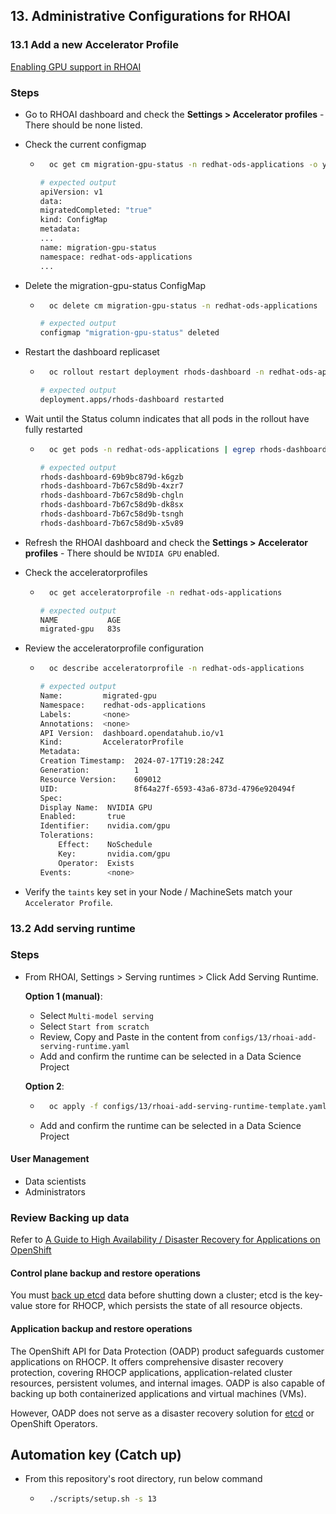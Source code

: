 ## 13. Administrative Configurations for RHOAI

### 13.1 Add a new Accelerator Profile

[Enabling GPU support in RHOAI](https://docs.redhat.com/en/documentation/red_hat_openshift_ai_self-managed/2.10/html/Install_and_unInstall_openshift_ai_self-managed/enabling-gpu-support_install)

### Steps

- Go to RHOAI dashboard and check the **Settings > Accelerator profiles** - There should be none listed.

- Check the current configmap

  - ```sh
      oc get cm migration-gpu-status -n redhat-ods-applications -o yaml
    ```

    ```sh
    # expected output
    apiVersion: v1
    data:
    migratedCompleted: "true"
    kind: ConfigMap
    metadata:
    ...
    name: migration-gpu-status
    namespace: redhat-ods-applications
    ...
    ```

- Delete the migration-gpu-status ConfigMap

  - ```sh
      oc delete cm migration-gpu-status -n redhat-ods-applications
    ```

    ```sh
    # expected output
    configmap "migration-gpu-status" deleted
    ```

- Restart the dashboard replicaset

  - ```sh
      oc rollout restart deployment rhods-dashboard -n redhat-ods-applications
    ```

    ```sh
    # expected output
    deployment.apps/rhods-dashboard restarted
    ```

- Wait until the Status column indicates that all pods in the rollout have fully restarted

  - ```sh
      oc get pods -n redhat-ods-applications | egrep rhods-dashboard
    ```

    ```sh
    # expected output
    rhods-dashboard-69b9bc879d-k6gzb                                  2/2     Running   6                25h
    rhods-dashboard-7b67c58d9b-4xzr7                                  2/2     Running   0                67s
    rhods-dashboard-7b67c58d9b-chgln                                  2/2     Running   0                67s
    rhods-dashboard-7b67c58d9b-dk8sx                                  0/2     Running   0                7s
    rhods-dashboard-7b67c58d9b-tsngh                                  2/2     Running   0                67s
    rhods-dashboard-7b67c58d9b-x5v89                                  0/2     Running   0                7s
    ```

- Refresh the RHOAI dashboard and check the **Settings > Accelerator profiles** - There should be `NVIDIA GPU` enabled.

- Check the acceleratorprofiles

  - ```sh
      oc get acceleratorprofile -n redhat-ods-applications
    ```

    ```sh
    # expected output
    NAME           AGE
    migrated-gpu   83s
    ```

- Review the acceleratorprofile configuration

  - ```sh
      oc describe acceleratorprofile -n redhat-ods-applications
    ```

    ```sh
    # expected output
    Name:         migrated-gpu
    Namespace:    redhat-ods-applications
    Labels:       <none>
    Annotations:  <none>
    API Version:  dashboard.opendatahub.io/v1
    Kind:         AcceleratorProfile
    Metadata:
    Creation Timestamp:  2024-07-17T19:28:24Z
    Generation:          1
    Resource Version:    609012
    UID:                 8f64a27f-6593-43a6-873d-4796e920494f
    Spec:
    Display Name:  NVIDIA GPU
    Enabled:       true
    Identifier:    nvidia.com/gpu
    Tolerations:
        Effect:    NoSchedule
        Key:       nvidia.com/gpu
        Operator:  Exists
    Events:        <none>
    ```

- Verify the `taints` key set in your Node / MachineSets match your `Accelerator Profile`.

### 13.2 Add serving runtime

### Steps

- From RHOAI, Settings > Serving runtimes > Click Add Serving Runtime.

  **Option 1 (manual)**:

  - Select `Multi-model serving`
  - Select `Start from scratch`
  - Review, Copy and Paste in the content from `configs/13/rhoai-add-serving-runtime.yaml`
  - Add and confirm the runtime can be selected in a Data Science Project

  **Option 2**:

  - ```sh
      oc apply -f configs/13/rhoai-add-serving-runtime-template.yaml -n redhat-ods-applications
    ```
  - Add and confirm the runtime can be selected in a Data Science Project

#### User Management

- Data scientists
- Administrators

### Review Backing up data

Refer to [A Guide to High Availability / Disaster Recovery for Applications on OpenShift](https://www.redhat.com/en/blog/a-guide-to-high-availability/disaster-recovery-for-applications-on-openshift)

#### Control plane backup and restore operations

You must [back up etcd](https://docs.openshift.com/container-platform/4.15/backup_and_restore/control_plane_backup_and_restore/backing-up-etcd.html#backup-etcd) data before shutting down a cluster; etcd is the key-value store for RHOCP, which persists the state of all resource objects.

#### Application backup and restore operations

The OpenShift API for Data Protection (OADP) product safeguards customer applications on RHOCP. It offers comprehensive disaster recovery protection, covering RHOCP applications, application-related cluster resources, persistent volumes, and internal images. OADP is also capable of backing up both containerized applications and virtual machines (VMs).

However, OADP does not serve as a disaster recovery solution for [etcd](https://docs.openshift.com/container-platform/4.15/backup_and_restore/control_plane_backup_and_restore/backing-up-etcd.html#backup-etcd) or OpenShift Operators.

## Automation key (Catch up)

- From this repository's root directory, run below command
  - ```sh
      ./scripts/setup.sh -s 13
    ```
